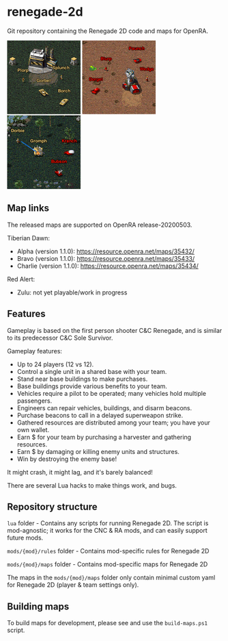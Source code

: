# renegade-2d
Git repository containing the Renegade 2D code and maps for OpenRA.

![](mods/cnc/maps/renegade-2d-cnc-mapa/map.png) ![](mods/cnc/maps/renegade-2d-cnc-mapb/map.png) ![](mods/cnc/maps/renegade-2d-cnc-mapc/map.png)

## Map links
The released maps are supported on OpenRA release-20200503.

Tiberian Dawn:
- Alpha (version 1.1.0): https://resource.openra.net/maps/35432/
- Bravo (version 1.1.0): https://resource.openra.net/maps/35433/
- Charlie (version 1.1.0): https://resource.openra.net/maps/35434/

Red Alert:
- Zulu: not yet playable/work in progress

## Features
Gameplay is based on the first person shooter C&C Renegade, and is similar to its predecessor C&C Sole Survivor.

Gameplay features:
- Up to 24 players (12 vs 12).
- Control a single unit in a shared base with your team.
- Stand near base buildings to make purchases.
- Base buildings provide various benefits to your team.
- Vehicles require a pilot to be operated; many vehicles hold multiple passengers.
- Engineers can repair vehicles, buildings, and disarm beacons.
- Purchase beacons to call in a delayed superweapon strike.
- Gathered resources are distributed among your team; you have your own wallet.
- Earn $ for your team by purchasing a harvester and gathering resources.
- Earn $ by damaging or killing enemy units and structures.
- Win by destroying the enemy base!

It might crash, it might lag, and it's barely balanced!

There are several Lua hacks to make things work, and bugs.

## Repository structure
`lua` folder - Contains any scripts for running Renegade 2D. The script is mod-agnostic; it works for the CNC & RA mods, and can easily support future mods.

`mods/{mod}/rules` folder - Contains mod-specific rules for Renegade 2D

`mods/{mod}/maps` folder - Contains mod-specific maps for Renegade 2D

The maps in the `mods/{mod}/maps` folder only contain minimal custom yaml for Renegade 2D (player & team settings only).

## Building maps
To build maps for development, please see and use the `build-maps.ps1` script.